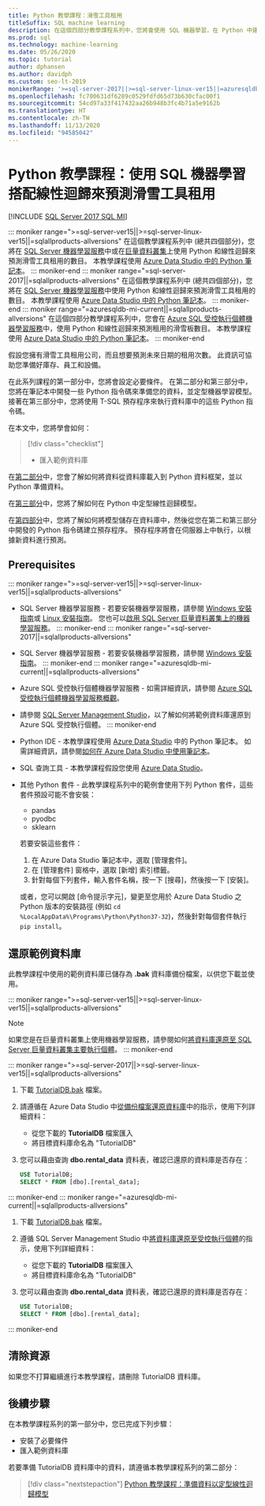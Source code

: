```yaml
---
title: Python 教學課程：滑雪工具租用
titleSuffix: SQL machine learning
description: 在這個四部分教學課程系列中，您將會使用 SQL 機器學習，在 Python 中建置線性迴歸模型來預測滑雪工具租用。
ms.prod: sql
ms.technology: machine-learning
ms.date: 05/26/2020
ms.topic: tutorial
author: dphansen
ms.author: davidph
ms.custom: seo-lt-2019
monikerRange: '>=sql-server-2017||>=sql-server-linux-ver15||=azuresqldb-mi-current||=sqlallproducts-allversions'
ms.openlocfilehash: fc700631df6289c0529fdfd65d73b630cfac00f1
ms.sourcegitcommit: 54cd97a33f417432aa26b948b3fc4b71a5e9162b
ms.translationtype: HT
ms.contentlocale: zh-TW
ms.lasthandoff: 11/13/2020
ms.locfileid: "94585042"
---
```

# <a name="python-tutorial-predict-ski-rental-with-linear-regression-with-sql-machine-learning"></a>Python 教學課程：使用 SQL 機器學習搭配線性迴歸來預測滑雪工具租用
[!INCLUDE [SQL Server 2017 SQL MI](../../includes/applies-to-version/sqlserver2017-asdbmi.md)]

::: moniker range=">=sql-server-ver15||>=sql-server-linux-ver15||=sqlallproducts-allversions"
在這個教學課程系列中 (總共四個部分)，您將在 [SQL Server 機器學習服務](../sql-server-machine-learning-services.md)中或在[巨量資料叢集](../../big-data-cluster/machine-learning-services.md)上使用 Python 和線性迴歸來預測滑雪工具租用的數目。 本教學課程使用 [Azure Data Studio 中的 Python 筆記本](../../azure-data-studio/notebooks/notebooks-guidance.md)。
::: moniker-end
::: moniker range="=sql-server-2017||=sqlallproducts-allversions"
在這個教學課程系列中 (總共四個部分)，您將在 [SQL Server 機器學習服務](../sql-server-machine-learning-services.md)中使用 Python 和線性迴歸來預測滑雪工具租用的數目。 本教學課程使用 [Azure Data Studio 中的 Python 筆記本](../../azure-data-studio/notebooks/notebooks-guidance.md)。
::: moniker-end
::: moniker range="=azuresqldb-mi-current||=sqlallproducts-allversions"
在這個四部分教學課程系列中，您會在 [Azure SQL 受控執行個體機器學習服務](/azure/azure-sql/managed-instance/machine-learning-services-overview)中，使用 Python 和線性迴歸來預測租用的滑雪板數目。 本教學課程使用 [Azure Data Studio 中的 Python 筆記本](../../azure-data-studio/notebooks/notebooks-guidance.md)。
::: moniker-end

假設您擁有滑雪工具租用公司，而且想要預測未來日期的租用次數。 此資訊可協助您準備好庫存、員工和設備。

在此系列課程的第一部分中，您將會設定必要條件。 在第二部分和第三部分中，您將在筆記本中開發一些 Python 指令碼來準備您的資料，並定型機器學習模型。 接著在第三部分中，您將使用 T-SQL 預存程序來執行資料庫中的這些 Python 指令碼。

在本文中，您將學會如何：

> [!div class="checklist"]
> * 匯入範例資料庫

在[第二部分](python-ski-rental-linear-regression-prepare-data.md)中，您會了解如何將資料從資料庫載入到 Python 資料框架，並以 Python 準備資料。

在[第三部分](python-ski-rental-linear-regression-train-model.md)中，您將了解如何在 Python 中定型線性迴歸模型。

在[第四部分](python-ski-rental-linear-regression-deploy-model.md)中，您將了解如何將模型儲存在資料庫中，然後從您在第二和第三部分中開發的 Python 指令碼建立預存程序。 預存程序將會在伺服器上中執行，以根據新資料進行預測。

## <a name="prerequisites"></a>Prerequisites

::: moniker range=">=sql-server-ver15||>=sql-server-linux-ver15||=sqlallproducts-allversions"
* SQL Server 機器學習服務 - 若要安裝機器學習服務，請參閱 [Windows 安裝指南](../install/sql-machine-learning-services-windows-install.md)或 [Linux 安裝指南](../../linux/sql-server-linux-setup-machine-learning.md?toc=%2Fsql%2Fmachine-learning%2Ftoc.json)。 您也可以[啟用 SQL Server 巨量資料叢集上的機器學習服務](../../big-data-cluster/machine-learning-services.md)。
::: moniker-end
::: moniker range="=sql-server-2017||=sqlallproducts-allversions"
* SQL Server 機器學習服務 - 若要安裝機器學習服務，請參閱 [Windows 安裝指南](../install/sql-machine-learning-services-windows-install.md)。 
::: moniker-end
::: moniker range="=azuresqldb-mi-current||=sqlallproducts-allversions"
* Azure SQL 受控執行個體機器學習服務 - 如需詳細資訊，請參閱 [Azure SQL 受控執行個體機器學習服務概觀](/azure/azure-sql/managed-instance/machine-learning-services-overview)。

* 請參閱 [SQL Server Management Studio](../../ssms/download-sql-server-management-studio-ssms.md)，以了解如何將範例資料庫還原到 Azure SQL 受控執行個體。
::: moniker-end

* Python IDE - 本教學課程使用 [Azure Data Studio](../../azure-data-studio/what-is.md) 中的 Python 筆記本。 如需詳細資訊，請參閱[如何在 Azure Data Studio 中使用筆記本](../../azure-data-studio/notebooks/notebooks-guidance.md)。

* SQL 查詢工具 - 本教學課程假設您使用 [Azure Data Studio](../../azure-data-studio/what-is.md)。

* 其他 Python 套件 - 此教學課程系列中的範例會使用下列 Python 套件，這些套件預設可能不會安裝：

  * pandas
  * pyodbc
  * sklearn

  若要安裝這些套件：
  1. 在 Azure Data Studio 筆記本中，選取 [管理套件]。
  2. 在 [管理套件] 窗格中，選取 [新增] 索引標籤。
  3. 針對每個下列套件，輸入套件名稱，按一下 [搜尋]，然後按一下 [安裝]。

  或者，您可以開啟 [命令提示字元]，變更至您用於 Azure Data Studio 之 Python 版本的安裝路徑 (例如 `cd %LocalAppData%\Programs\Python\Python37-32`)，然後針對每個套件執行 `pip install`。

## <a name="restore-the-sample-database"></a>還原範例資料庫

此教學課程中使用的範例資料庫已儲存為 **.bak** 資料庫備份檔案，以供您下載並使用。

::: moniker range=">=sql-server-ver15||>=sql-server-linux-ver15||=sqlallproducts-allversions"
> [!NOTE]
> 如果您是在巨量資料叢集上使用機器學習服務，請參閱如何[將資料庫還原至 SQL Server 巨量資料叢集主要執行個體](../../big-data-cluster/data-ingestion-restore-database.md)。
::: moniker-end

::: moniker range=">=sql-server-2017||>=sql-server-linux-ver15||=sqlallproducts-allversions"
1. 下載 [TutorialDB.bak](https://sqlchoice.blob.core.windows.net/sqlchoice/static/TutorialDB.bak) 檔案。

1. 請遵循在 Azure Data Studio 中[從備份檔案還原資料庫](../../azure-data-studio/tutorial-backup-restore-sql-server.md#restore-a-database-from-a-backup-file)中的指示，使用下列詳細資料：

   * 從您下載的 **TutorialDB** 檔案匯入
   * 將目標資料庫命名為 "TutorialDB"

1. 您可以藉由查詢 **dbo.rental_data** 資料表，確認已還原的資料庫是否存在：

   ```sql
   USE TutorialDB;
   SELECT * FROM [dbo].[rental_data];
   ```
::: moniker-end
::: moniker range="=azuresqldb-mi-current||=sqlallproducts-allversions"
1. 下載 [TutorialDB.bak](https://sqlchoice.blob.core.windows.net/sqlchoice/static/TutorialDB.bak) 檔案。

1. 遵循 SQL Server Management Studio 中[將資料庫還原至受控執行個體](/azure/sql-database/sql-database-managed-instance-get-started-restore)的指示，使用下列詳細資料：

   * 從您下載的 **TutorialDB** 檔案匯入
   * 將目標資料庫命名為 "TutorialDB"

1. 您可以藉由查詢 **dbo.rental_data** 資料表，確認已還原的資料庫是否存在：

   ```sql
   USE TutorialDB;
   SELECT * FROM [dbo].[rental_data];
   ```
::: moniker-end

## <a name="clean-up-resources"></a>清除資源

如果您不打算繼續進行本教學課程，請刪除 TutorialDB 資料庫。

## <a name="next-steps"></a>後續步驟

在本教學課程系列的第一部分中，您已完成下列步驟：

* 安裝了必要條件
* 匯入範例資料庫

若要準備 TutorialDB 資料庫中的資料，請遵循本教學課程系列的第二部分：

> [!div class="nextstepaction"]
> [Python 教學課程：準備資料以定型線性迴歸模型](python-ski-rental-linear-regression-prepare-data.md)